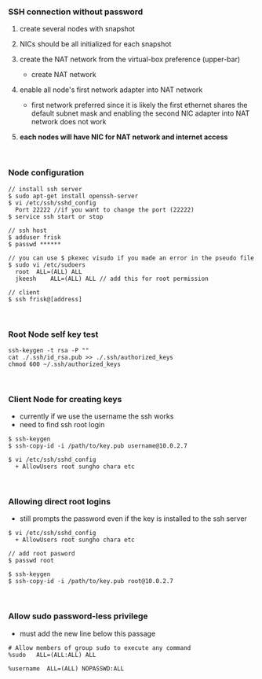 ### SSH connection without password
1. create several nodes with snapshot
2. NICs should be all initialized for each snapshot
3. create the NAT network from the virtual-box preference (upper-bar)
    - create NAT network
4. enable all node's first network adapter into NAT network
    - first network preferred since it is likely the first ethernet shares the default subnet mask and enabling the second NIC adapter into  NAT network does not work

5. **each nodes will have NIC for NAT network and internet access**


<br>

### Node configuration

```
// install ssh server
$ sudo apt-get install openssh-server
$ vi /etc/ssh/sshd_config
  Port 22222 //if you want to change the port (22222)
$ service ssh start or stop

// ssh host
$ adduser frisk
$ passwd ******

// you can use $ pkexec visudo if you made an error in the pseudo file
$ sudo vi /etc/sudoers
  root	ALL=(ALL) ALL
  jkeesh	ALL=(ALL) ALL // add this for root permission

// client
$ ssh frisk@[address]

```

<br>

### Root Node self key test
```
ssh-keygen -t rsa -P ""
cat ./.ssh/id_rsa.pub >> ./.ssh/authorized_keys
chmod 600 ~/.ssh/authorized_keys
```

<br>

### Client Node for creating keys
- currently if we use the username the ssh works
- need to find ssh root login
```
$ ssh-keygen
$ ssh-copy-id -i /path/to/key.pub username@10.0.2.7

$ vi /etc/ssh/sshd_config
  + AllowUsers root sungho chara etc
```

<br>

### Allowing direct root logins
- still prompts the password even if the key is installed to the ssh server
```
$ vi /etc/ssh/sshd_config
  + AllowUsers root sungho chara etc

// add root pasword
$ passwd root

$ ssh-keygen
$ ssh-copy-id -i /path/to/key.pub root@10.0.2.7
```


<br>

### Allow sudo password-less privilege
- must add the new line below this passage
```
# Allow members of group sudo to execute any command
%sudo   ALL=(ALL:ALL) ALL

%username  ALL=(ALL) NOPASSWD:ALL
```
